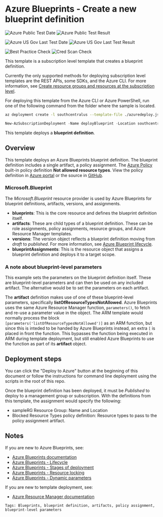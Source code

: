 # Azure Blueprints - Create a new blueprint definition

![Azure Public Test Date](https://azurequickstartsservice.blob.core.windows.net/badges/subscription-level-deployments/blueprints-new-blueprint/PublicLastTestDate.svg)
![Azure Public Test Result](https://azurequickstartsservice.blob.core.windows.net/badges/subscription-level-deployments/blueprints-new-blueprint/PublicDeployment.svg)

![Azure US Gov Last Test Date](https://azurequickstartsservice.blob.core.windows.net/badges/subscription-level-deployments/blueprints-new-blueprint/FairfaxLastTestDate.svg)
![Azure US Gov Last Test Result](https://azurequickstartsservice.blob.core.windows.net/badges/subscription-level-deployments/blueprints-new-blueprint/FairfaxDeployment.svg)

![Best Practice Check](https://azurequickstartsservice.blob.core.windows.net/badges/subscription-level-deployments/blueprints-new-blueprint/BestPracticeResult.svg)
![Cred Scan Check](https://azurequickstartsservice.blob.core.windows.net/badges/subscription-level-deployments/blueprints-new-blueprint/CredScanResult.svg)

This template is a subscription level template that creates a blueprint definition.

Currently the only supported methods for deploying subscription level templates are the REST APIs,
some SDKs, and the Azure CLI. For more information, see
[Create resource groups and resources at the subscription level](https://docs.microsoft.comazure/azure-resource-manager/templates/deploy-to-subscription).

For deploying this template from the Azure CLI or Azure PowerShell, run one of the following command
from the folder where the sample is located.

```bash
az deployment create -l southcentralus --template-file ./azuredeploy.json
```

```powershell
New-AzSubscriptionDeployment -Name deployBlueprint -Location southcentralus -TemplateFile ./azuredeploy.json
```

This template deploys a **blueprint definition**.

## Overview

This template deploys an Azure Blueprints blueprint definition. The blueprint definition includes a
single artifact, a policy assignment. The
[Azure Policy](https://docs.microsoft.com/azure/governance/policy) built-in policy definition **Not
allowed resource types**. View the policy definition in
[Azure portal](https://portal.azure.com/#blade/Microsoft_Azure_Policy/PolicyDetailBlade/definitionId/%2Fproviders%2FMicrosoft.Authorization%2FpolicyDefinitions%2F6c112d4e-5bc7-47ae-a041-ea2d9dccd749)
or the source in
[GitHub](https://github.com/Azure/azure-policy/blob/master/built-in-policies/policyDefinitions/General/InvalidResourceTypes_Deny.json).

### Microsoft.Blueprint

The _Microsoft.Blueprint_ resource provider is used by Azure Blueprints for blueprint definitions,
artifacts, versions, and assignments.

- **blueprints**: This is the core resource and defines the blueprint definition itself.
- **artifacts**: These are child types of a blueprint definition. These can be role assignments,
  policy assignments, resource groups, and Azure Resource Manager templates.
- **versions**: The version object reflects a blueprint definition moving from _draft_ to
  _published_. For more information, see
  [Azure Blueprint lifecycle](https://docs.microsoft.com/azure/governance/blueprints/concepts/lifecycle).
- **blueprintAssignments**: This is the resource object that assigns a blueprint definition and
  deploys it to a target scope.

### A note about blueprint-level parameters

This example sets the parameters on the blueprint definition itself. These are blueprint-level
parameters and can then be used on any included artifact. The alternative would be to set the
parameters on each artifact.

The **artifact** definition makes use of one of these blueprint-level parameters, specifically
**listOfResourceTypesNotAllowed**. Azure Blueprints uses the same Azure Resource Manager function,
`parameters()`, to fetch and re-use a parameter value in the object. The ARM template would normally
process the block `[parameters('listOfResourceTypesNotAllowed')]` as an ARM function, but since this
is inteded to be handed by Azure Blueprints instead, an extra `[` is placed in front the function.
This bypasses the function being executed in ARM during template deployment, but still enabled Azure
Blueprints to use the function as part of its **artifact** object.

## Deployment steps

You can click the "Deploy to Azure" button at the beginning of this document or follow the
instructions for command line deployment using the scripts in the root of this repo.

Once the blueprint definition has been deployed, it must be _Published_ to deploy to a management
group or subscription. With the definitions from this template, the assignment would specify the
following:

- sampleRG Resource Group: Name and Location
- Blocked Resource Types policy definition: Resource types to pass to the policy assignment artifact.

## Notes

If you are new to Azure Blueprints, see:

- [Azure Blueprints documentation](https://docs.microsoft.com/azure/governance/blueprints)
- [Azure Blueprints - Lifecycle](https://docs.microsoft.com/azure/governance/blueprints/concepts/lifecycle)
- [Azure Blueprints - Stages of deployment](https://docs.microsoft.com/azure/governance/blueprints/concepts/deployment-stages)
- [Azure Blueprints - Resource locking](https://docs.microsoft.com/azure/governance/blueprints/concepts/resource-locking)
- [Azure Blueprints - Dynamic parameters](https://docs.microsoft.com/azure/governance/blueprints/concepts/parameters)

If you are new to template deployment, see:

- [Azure Resource Manager documentation](https://docs.microsoft.com/azure/azure-resource-manager/)

`Tags: Blueprints, blueprint definition, artifacts, policy assignment, blueprint-level parameters`
